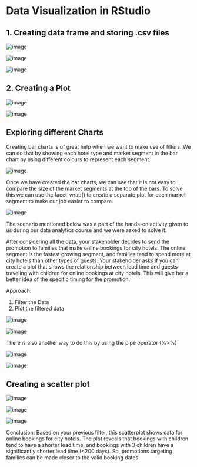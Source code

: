 # Data Visualization in RStudio

## 1. Creating data frame and storing .csv files
 
![image](https://github.com/user-attachments/assets/9ad2ed4b-9348-4a67-994c-582f0aa4225c)

![image](https://github.com/user-attachments/assets/3711cbab-43ee-4d24-9268-7ead5cd428a1)

![image](https://github.com/user-attachments/assets/0987d7f3-9484-4531-81f9-eea49ea9ab69)

## 2. Creating a Plot

![image](https://github.com/user-attachments/assets/e5f9c068-e106-4743-8d9d-c3ecb9cd61db)

![image](https://github.com/user-attachments/assets/4a87a64a-a698-424e-bda1-215d20a456fc)

## Exploring different Charts

Creating bar charts is of great help when we want to make use of filters. We can do that by showing each hotel type and market segment in the bar chart by using different colours to represent each segment.

 ![image](https://github.com/user-attachments/assets/25d482e8-7724-400c-9cf5-e0748a91dbf8)

Once we have created the bar charts, we can see that it is not easy to compare the size of the market segments at the top of the bars. To solve this we can use the facet_wrap() to create a separate plot for each market segment to make our job easier to compare.

![image](https://github.com/user-attachments/assets/63639d00-8d5a-4e14-9ddb-43fc5f03288f)

The scenario mentioned below was a part of the hands-on activity given to us during our data analytics course and we were asked to solve it.

After considering all the data, your stakeholder decides to send the promotion to families that make online bookings for city hotels. The online segment is the fastest growing segment, and families tend to spend more at city hotels than other types of guests.
Your stakeholder asks if you can create a plot that shows the relationship between lead time and guests traveling with children for online bookings at city hotels. This will give her a better idea of the specific timing for the promotion.

Approach:
1) Filter the Data
2) Plot the filtered data

![image](https://github.com/user-attachments/assets/5fc221f2-d3d1-4688-9a8b-4cc90f7b8136)

![image](https://github.com/user-attachments/assets/32f5a435-3dfe-4c3b-a809-10f45a37fb2a)

There is also another way to do this by using the pipe operator (%\>%)

![image](https://github.com/user-attachments/assets/84bb643a-d0ec-4542-b3bf-5d356b4c7ea8)

![image](https://github.com/user-attachments/assets/a1616835-5b97-41d2-b208-a32897966100)

## Creating a scatter plot 

![image](https://github.com/user-attachments/assets/5aca0012-8559-4b9a-841d-25a09b5599f7)

![image](https://github.com/user-attachments/assets/6d0d7616-66ab-4847-9147-64032110ab60)

![image](https://github.com/user-attachments/assets/407e31cc-876b-4ef7-9824-433be3617c47)

Conclusion:
Based on your previous filter, this scatterplot shows data for online bookings for city hotels. The plot reveals that bookings with children tend to have a shorter lead time, and bookings with 3 children have a significantly shorter lead time (\<200 days). So, promotions targeting families can be made closer to the valid booking dates.
